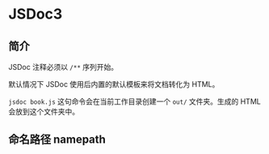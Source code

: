 # JSDoc3

## 简介

JSDoc 注释必须以 `/**` 序列开始。    

默认情况下 JSDoc 使用后内置的默认模板来将文档转化为 HTML。   

`jsdoc book.js` 这句命令会在当前工作目录创建一个 `out/` 文件夹。生成的 HTML 会放到这个文件夹中。    

## 命名路径 namepath



